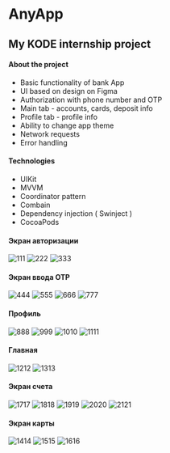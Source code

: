 # AnyApp 
## My KODE internship project 

#### About the project 
* Basic functionality of bank App
* UI based on design on Figma
* Authorization with phone number and OTP
* Main tab - accounts, cards, deposit info
* Profile tab - profile info
* Ability to change app theme 
* Network requests
* Error handling

#### Technologies
* UIKit
* MVVM
* Coordinator pattern
* Combain
* Dependency injection ( Swinject ) 
* CocoaPods

#### Экран авторизации
![111](https://s895sas.storage.yandex.net/rdisk/5abb90d188377cc737ce9d696c33a7e9437738566782ce39e7be7a2105d82664/66776075/_6Q8RJTCXKo_UEvCUR9JNJ2WaLzxrivCJS7Bqe5kZHRH8OKbmCsp3-LMZV6rWOvK1dQhP_wCEFzTzeIpi1Ps2Q==?uid=1585565283&filename=Simulator%20Screenshot%20-%2013%20-%202024-06-22%20at%2020.50.39.png&disposition=inline&hash=&limit=0&content_type=image%2Fpng&owner_uid=1585565283&fsize=13212&hid=fc702d62045cfb9a1729d202984e1581&media_type=image&tknv=v2&etag=9cd0ee884a72ba05f4e3e035964dbfec&ts=61b830b914740&s=b7019faea1e66f0f182de70e9f626f2f691f6b9e907e83fec1e8c645097c654d&pb=U2FsdGVkX18qh6SffG-L4lsA1a79IF5dJfHJOZOg0gW7Xjh3jKnmhYYxrChbSPGr4xm6WVKFL0hkmUlux5-1AEpiae8JlVDbG6a7cKcqgMY) ![222](https://s380vlx.storage.yandex.net/rdisk/ff46ad096f3d2d0235b2e4502f54a94ed9779576f0b9d16ba99bcd95fd16f009/66776138/_6Q8RJTCXKo_UEvCUR9JNLWQtTeU_iT4hq3IUBF0TiBfzUTf3iSsO5xwKw95rm6hdqAKBTZY9lszH5rxq5DQug==?uid=1585565283&filename=Simulator%20Screenshot%20-%2013%20-%202024-06-22%20at%2020.52.20.png&disposition=inline&hash=&limit=0&content_type=image%2Fpng&owner_uid=1585565283&fsize=18678&hid=f0173c8093a9828cba76393c475fb79f&media_type=image&tknv=v2&etag=9ab892ee303bded6d05f1a87412f1e58&ts=61b831730be00&s=cc5592f199a29dbb995e51ee61c44066d8bc063851f4a212f4a38b5b8a1bd459&pb=U2FsdGVkX18OXC7vrStlSiUi2UZQAGtUihHq6ErcXBT82WdW-3lbXdz6g7Myvgga9yIKlFdS0kjCvBElzPPGhunA0OF0aZsccLd3RUym2m4) ![333](https://s216vla.storage.yandex.net/rdisk/4e91dbf056a2595ae066cda23ed02ca6ae3b225ff78c632c41a4c348054a57b6/667760e0/_6Q8RJTCXKo_UEvCUR9JNBgx_LuKiGTlHwg6aKRWOLAo_k2p1fCjD910ISO3g7ZtsjLotcmaWU7BxusFvna3Aw==?uid=1585565283&filename=Simulator%20Screenshot%20-%2013%20-%202024-06-22%20at%2020.54.14.png&disposition=inline&hash=&limit=0&content_type=image%2Fpng&owner_uid=1585565283&fsize=17795&hid=c5eb986a20ed25f1ca51301aee776fa8&media_type=image&tknv=v2&etag=99ad5cd99230b1dc800a9dccc7515e04&ts=61b8311f1f800&s=57d66ba6723d7ff7f150a09df5c9d481c0365845b43192e327c85da1c32074c4&pb=U2FsdGVkX19bGeoPd8EfbsqE335NXk9BdSjqxt40n0ThhftfvDDsqtbZ5oslfesMGFcY30Zqoa5GiloQCKNwmwZHILohI_Hw8c93P8h2rGo)

#### Экран ввода OTP
![444](https://s858sas.storage.yandex.net/rdisk/81ff3861b4a5de4fcaec5dd8b1f9452a90ab3fc42b483505248c1242c878453b/6677617c/_6Q8RJTCXKo_UEvCUR9JNL7QsXd0uBPvszOcGT472wbo42CsGPJsZ9PQ8PUOWHSV0aOsKojpgAz-SRz9WmSwoQ==?uid=1585565283&filename=Simulator%20Screenshot%20-%2013%20-%202024-06-22%20at%2020.52.23.png&disposition=inline&hash=&limit=0&content_type=image%2Fpng&owner_uid=1585565283&fsize=42398&hid=a3ed84d2cc3d9e6b8671f746a83a3d93&media_type=image&tknv=v2&etag=c5df625955f2a6b4a4d4fde64d5c63f9&ts=61b831b3e5700&s=ecb869d40af7005fec9c76b05393972825caa35b5999a2f13498eb7f52c83e59&pb=U2FsdGVkX1-a6OP_c7qpwHN_BuO8WUI8Ug3zcsmdjfQQTsGoNpIg3de-1K92MZLJZV8r8sn8RcTFN9QthCq4cO2vYIZ9aeTgQoy_xg3CTYo) ![555](https://s1033sas.storage.yandex.net/rdisk/e390a68e815821db5908ff3a595f413a37f6fba4ad4173e9e76d8db18c284cac/66776185/_6Q8RJTCXKo_UEvCUR9JNOXktIpRLGtxvQNApcdBDKNBPk2cH91gtU9Ba6USUZQ18I_bUNjUG9dTiHulhpFIfg==?uid=1585565283&filename=Simulator%20Screenshot%20-%2013%20-%202024-06-22%20at%2020.52.34.png&disposition=inline&hash=&limit=0&content_type=image%2Fpng&owner_uid=1585565283&fsize=43246&hid=f1ee788a9bd0ba495e2c184da0b7091e&media_type=image&tknv=v2&etag=b355175b1102f40cb52c51612b6077c2&ts=61b831bc7ab40&s=4236ef5c1d59b6287e1c132e3b8f70bdbbdaa1d4cacc70ccf8df33b1b3b36afc&pb=U2FsdGVkX19CD9ujpgG0tGHnQJf8Pwn0vgQPuS4sR0uBMbN7JGYuonbzB1N-y4OC7r73nbh4onQO9ovcJ7mI_PjZQS4Fbl4qx54Min_SmrM)
![666](https://s57klg.storage.yandex.net/rdisk/ea1625251d46f84a20bff5e9296c13063bfa4998ae999eb406b5eabfe1845f8d/66776180/_6Q8RJTCXKo_UEvCUR9JNAENPg-hkU6HEv3Ph-c61X6j576m8y3bf832Q2OGkX37anA-RgJrwQjoMdsauMOwCg==?uid=1585565283&filename=Simulator%20Screenshot%20-%2013%20-%202024-06-22%20at%2020.52.29.png&disposition=inline&hash=&limit=0&content_type=image%2Fpng&owner_uid=1585565283&fsize=25117&hid=24fc9df6785b52f8014f3f2c4d4041f5&media_type=image&tknv=v2&etag=6dd87d515b1d98112db059670e66c02a&ts=61b831b7b6000&s=da2e1ad8a7d54e41496b3122d4b862e0fce95f8d0ad836d7e986d3b5625e98b8&pb=U2FsdGVkX184KqzogpytoDKQydEodPRduEjZ0uGHIH8CmCH4m4FUh6NP0LXPQaGqj6qwIPXynZjFG5ve36ohYI9XnfhDXCF4LZNoyUK5GqA) ![777](https://s1044sas.storage.yandex.net/rdisk/7a56c522383635157a97c40d0f48e65ba573e42886da26692172aa86d76e2cb2/66776189/_6Q8RJTCXKo_UEvCUR9JNDCJvwA91DntOJv4LFpJLcOCdVvO-kdLbVdff52cR0vaxW04j6BL37ZRQhNozIVNHw==?uid=1585565283&filename=Simulator%20Screenshot%20-%2013%20-%202024-06-22%20at%2020.59.40.png&disposition=inline&hash=&limit=0&content_type=image%2Fpng&owner_uid=1585565283&fsize=36735&hid=676257938521d7593d3f975f6fb1d3ea&media_type=image&tknv=v2&etag=2b12416e21c85e3024fc5d6ea1bd7d22&ts=61b831c04b440&s=a1b53abc841c05d45feb4b2572e88ee8e98bd487f6b565ae4758d818c2b19b8f&pb=U2FsdGVkX18WP9Z8xeYDGHCVx0ZT9TW8EH85EDRt_rWdUT3w4kxc2LKQBJlLobtdph6Wb36EuC9xkB5RnNYiyI8uQtR_Em7XVkEaod89wLw)

#### Профиль
![888](https://s400vlx.storage.yandex.net/rdisk/954e3e4ebb81ca7a754471ec06c3c7a3c1c44a4c160b75f86a01c9df3ae4a171/66776215/_6Q8RJTCXKo_UEvCUR9JNHOczfBODmrkgyWxniHoQDgtzn91w1sn_jtoKs8phn-NXWPK31hpj1y_NaSl7myLgg==?uid=1585565283&filename=Simulator%20Screenshot%20-%2013%20-%202024-06-22%20at%2021.24.11.png&disposition=inline&hash=&limit=0&content_type=image%2Fpng&owner_uid=1585565283&fsize=23279&hid=4f793862c24c9630e6f7413b4b4d79dd&media_type=image&tknv=v2&etag=401ce2a8e9ca338481e2851ce62e3db4&ts=61b83245cef40&s=c841e4dd7bcdb7b9db79109e77cc4c1702676d066a9b3bb5f9e40df1917ae818&pb=U2FsdGVkX1-EaJ15o2s0JASY9VSn5QTHFBnY_aVEWv8Kceho6MZfW4j_sdeVKcNKAvVbcwwYeUj7xDRp7__1ZihMRbSaqYVzdlPH7RUzQSQ) ![999](https://s912sas.storage.yandex.net/rdisk/8d7f3f310359eb9b527349a8c2227e803d1fc5ae24406f1a333bf0579c87aac1/66776207/_6Q8RJTCXKo_UEvCUR9JNBs_OMmZPp78TBg6pea0S5DWSJnwBl5gX-06VIh-A4XaTfs8Thh13ymEGfe4duh0DA==?uid=1585565283&filename=Simulator%20Screenshot%20-%2013%20-%202024-06-22%20at%2020.53.04.png&disposition=inline&hash=&limit=0&content_type=image%2Fpng&owner_uid=1585565283&fsize=38577&hid=838b8eb8a102e4a93c99499ec6402724&media_type=image&tknv=v2&etag=b184ced529f92344ac2f8b991088c7ca&ts=61b8323874fc0&s=7338c1f585ebe1c8f2f0d7661531e3cb11f028caa6c2dd9d898ca04557927a17&pb=U2FsdGVkX1_1JXqAoUnEmxukVKvG-ZDwQugId8ZbNufvALzO7fCzt7ou2YaIzQSoWu2PumRoVUgV7mW0MhnK8ZQOif-ClE0iQXfWr9iH018)
![1010](https://s313vlx.storage.yandex.net/rdisk/ad30f7f9865b1f318c6241ddc4e66b3caa00080c9f0e3b623bebf42031616328/6677620b/_6Q8RJTCXKo_UEvCUR9JNBc3Z3RByvoRGKfth5mAaTgYjj06tGwUU1o2ZBD1yqB_lI73Bzj99-GavRM_TeYrew==?uid=1585565283&filename=Simulator%20Screenshot%20-%2013%20-%202024-06-22%20at%2020.53.16.png&disposition=inline&hash=&limit=0&content_type=image%2Fpng&owner_uid=1585565283&fsize=13321&hid=5970dffa5a5ff7a663523a9884ec9fae&media_type=image&tknv=v2&etag=175b4b2d5ced6f6dd79c83610caf0d26&ts=61b8323c458c0&s=34afaf9d5aa9f9b8af3fca94d412ca7324bc2ab6476ecc2b086db504bde35031&pb=U2FsdGVkX1_SnQ1xeQar6vb-75TmeaP5FQMLbavz7nZN9xHUm4EfdCnvQjqkydwyWwogo3z1Mlzrgs2yoRGlhYsbZT1VFh2q9LCJSuRb0Bg) ![1111](https://s1036sas.storage.yandex.net/rdisk/8f479fa69aeb3bd97f7b07d853e389f51c5e299cd0ee0b803ba4823e86e41c73/66776210/_6Q8RJTCXKo_UEvCUR9JNF571XhQr98kPr8Fc3sezOnbmqQusru7_wHEheUx24IjMxWo5PUlNtnWz2ZhjSQGng==?uid=1585565283&filename=Simulator%20Screenshot%20-%2013%20-%202024-06-22%20at%2020.53.23.png&disposition=inline&hash=&limit=0&content_type=image%2Fpng&owner_uid=1585565283&fsize=41096&hid=5b7b3808504f8bd3f1a7d8b8520f8683&media_type=image&tknv=v2&etag=7f582ea74fbe5b4867b2fcf7f6202526&ts=61b832410a400&s=01e8936747ed3519ca71ab000b6aa6c53897e389da237f08c785c9c0bb58bcf3&pb=U2FsdGVkX1_aSizy-gF-kDl1F62Keh2fi4sYNTbh-mfDt7PZ44-Zp7wfCduT2YvUVP19TjtVi9ZVjr0dCu92k_czhDPjxGMrgSRGVewI-pk)

#### Главная
![1212](https://s1053sas.storage.yandex.net/rdisk/a4dac67a7610866c52bcc6c50ecb84a6dc5b2237b2b315598d30cd7194031d16/667762a7/_6Q8RJTCXKo_UEvCUR9JNMb_WQ0W9QvWvAOHbtDBgxMZ15vU1vL3sPgWiM2ya2wwiu1dRzrzMj_YXTMdrnPv1A==?uid=1585565283&filename=Simulator%20Screenshot%20-%2013%20-%202024-06-22%20at%2020.52.47.png&disposition=inline&hash=&limit=0&content_type=image%2Fpng&owner_uid=1585565283&fsize=38993&hid=0eae9ac32b56296784034e9613bc6d83&media_type=image&tknv=v2&etag=80b8f0140895ed39cb1c5c9429cd3d50&ts=61b832d10b7c0&s=46fa80cc5a47b0d44ffcc3c412d6236d99492e2bb210e4ff50e27654cf95b07e&pb=U2FsdGVkX198k7EUTpT3jEMlmKhfEsAl-9K7M-Y5bZMArW5-C5mS-i4BwCeoQsTLLuHnbvbRx9EcZETUQAYMNx9dV_P5RDLL-ihDV0MUgHc) ![1313](https://s930sas.storage.yandex.net/rdisk/6ba7ef203b83d5ef8f05f9518b9853c350875ff76a334d43b64ac1ea7d3e077e/667762b1/_6Q8RJTCXKo_UEvCUR9JNAHRa9I0VolK2wSqGaSp1ASyt4aRVhrna4HaXKaAuqrIMZfl9N_xfMM3XPXdan4lVQ==?uid=1585565283&filename=Simulator%20Screenshot%20-%2013%20-%202024-06-22%20at%2020.54.03.png&disposition=inline&hash=&limit=0&content_type=image%2Fpng&owner_uid=1585565283&fsize=44715&hid=4c00330937caec0a6c28d50c50e6f05a&media_type=image&tknv=v2&etag=dde4934f1b691e3faae3cf8bce4faaa2&ts=61b832da94e40&s=04417776d947a783be57652fef206edcea177f773e16c28d604404f6d8e9ae05&pb=U2FsdGVkX1_qjwSuabVG3qjR-an34-1UoiPwpHouG1CDYy4kgsUf14eo6ThdWbgPAkJWrdhctL__hnd3xhrv1o5Emuysp_hfjvqtR4VRYAw)

#### Экран счета
![1717](https://s92vlx.storage.yandex.net/rdisk/e4f4b16548b0b2fca5da4084c2da281075f6b131da470604a0e33eebdf2d6721/66776351/_6Q8RJTCXKo_UEvCUR9JNIyrLSHpidsbbjNVX9XDr0j7b5aQZ6oOGbMcGT2CXfC83dZi9BTcd_vokKo391Eorg==?uid=1585565283&filename=Simulator%20Screenshot%20-%2013%20-%202024-06-22%20at%2020.53.32.png&disposition=inline&hash=&limit=0&content_type=image%2Fpng&owner_uid=1585565283&fsize=54531&hid=2f425699a18db35e02b4dd0ee87743cd&media_type=image&tknv=v2&etag=015f28e88fd83b426b8e9b0abf4f3e8c&ts=61b833732b640&s=021cbf03a8dc689c092473df06687dad1cd11d056ebe646505750f2f47e07ff2&pb=U2FsdGVkX19r-YVLCw_V0D8LU4FB3fGgv3kdILmp_GbijvAD-Ebi5RmE6YQoqpnoWrAv7W6D13s2al7ibMyhLSTQVTIYvUKps6G06-CkWuQ) ![1818](https://s1037sas.storage.yandex.net/rdisk/ee3bb4bfe98858c90c8e53c716ab1ae5566fdc3cb39c84bf4ffe0f81d843710d/66776356/_6Q8RJTCXKo_UEvCUR9JNO4EDWRIU-ullJ2iESEycLOgcs-Et714hrkj-jbnwIrrg6euRtO-9T9cTCJT3teaMg==?uid=1585565283&filename=Simulator%20Screenshot%20-%2013%20-%202024-06-22%20at%2020.53.37.png&disposition=inline&hash=&limit=0&content_type=image%2Fpng&owner_uid=1585565283&fsize=37838&hid=52a0755a2f37d423962ba6ce4f2406bd&media_type=image&tknv=v2&etag=44bc22730ccece4dcede81d50e63c1dd&ts=61b83377f0180&s=b52710e37780b4d2a1ed6251f55d9de7f3b9311aafcd535adcbe6c26dd3781e0&pb=U2FsdGVkX1_rkW6M0O0r5GMKDPoFIwCc5oRe_-7dab2ADMZAOXXnRegs-S2IAGMRN6JUeVMWszuk9jYjG2f45YoWkFfOvk-CiYXm-d1_I_g) ![1919](https://s1046sas.storage.yandex.net/rdisk/c0ef1fda64d3af92009601ea17c4f7af530b548a73f5c19f9c44b742393ed2cb/6677635d/_6Q8RJTCXKo_UEvCUR9JNPy4UGNHGF4RwyGwetYHcV2igvfoRUVLuvk8pIwCwkDseF8Q0KLdM4BYlRPfZeG9vA==?uid=1585565283&filename=Simulator%20Screenshot%20-%2013%20-%202024-06-22%20at%2020.53.39.png&disposition=inline&hash=&limit=0&content_type=image%2Fpng&owner_uid=1585565283&fsize=34302&hid=b1d04dd695649c8f2d628308c2285d55&media_type=image&tknv=v2&etag=0d8e48b20e1bf0568b16ff248f7380f5&ts=61b8337e9d140&s=a92e7cbc6d42001c0b519a206e99a1e2b8527fb0f9d3ea516e2383cec66ed677&pb=U2FsdGVkX1-qIiAuYMkXT1ayLjEEB-rm5IbckoSzWOf05Djb04cItKAdltQqbL-pbNh5-BiOK3ZdwsvcYi_MB6C22glIFWWdFQq_NhryN74)
![2020](https://s732sas.storage.yandex.net/rdisk/f5974786c4f41d0b8e62cb1cddbd1e904df599720799a4bf97614963356c9e54/66776366/_6Q8RJTCXKo_UEvCUR9JNBhyZR3IJKZgXjDpo8ULgtYDs3q5yzeWcEfR2x1LJmKpATOdQNYKIVYnCdC4FDJOiw==?uid=1585565283&filename=Simulator%20Screenshot%20-%2013%20-%202024-06-22%20at%2021.24.20.png&disposition=inline&hash=&limit=0&content_type=image%2Fpng&owner_uid=1585565283&fsize=59560&hid=621dc683bbbfd560986de5798e0a858c&media_type=image&tknv=v2&etag=a787898dba7544ce98af44ddd67aae7f&ts=61b8338732580&s=ead904b473143ec20c9514f2725efd8c4e3f5ad84b66d42e5ac26610b7285b94&pb=U2FsdGVkX19AAsFbVOo86vEjr1tRDIBRfVdi4zkVB8rsi5_JeYUydDXSHhZ5SxCsvQs6cumqNF1Z77_m9jngFfAFde62CxNA3gsPmy9_M-o) ![2121](https://s604vla.storage.yandex.net/rdisk/c5ca3f6f1ca1f43f976f50860396802d7aa50a0a0e350ae5d3976e0ad0820cde/6677636e/_6Q8RJTCXKo_UEvCUR9JNHQStLJDQ97jU8J8n-j4B0Mg0atJ2nzSLjtZ7UNSNvlwKnun5QEU1hiIfPMsOM92jg==?uid=1585565283&filename=Simulator%20Screenshot%20-%2013%20-%202024-06-22%20at%2021.24.33.png&disposition=inline&hash=&limit=0&content_type=image%2Fpng&owner_uid=1585565283&fsize=40653&hid=091e0950a1de05e66240055021c51eb6&media_type=image&tknv=v2&etag=02146d76cf63e9325dc6ed5cf858dc3f&ts=61b8338ed3780&s=736d2c1810b321c67095b66ac468d400f3bd5109817fb8e0c632ef337dd5b99d&pb=U2FsdGVkX19zjRMceDjPmE_j2czJEkzrx0DCi20ZyQ40hXpT4uKTflC-vXjqR2SHshBSkQyhpAhVqJkg2f1DABmFKYQ_eCjoD3PwxYuTXhE)

#### Экран карты
![1414](https://s16klg.storage.yandex.net/rdisk/5018ad13cc31a46f8279766e32fd26325f191a67d59b3231dcd84c5e3731c675/66776302/_6Q8RJTCXKo_UEvCUR9JNA5FZOLfeyOTb8-qFVJWu2SIioourvOCTE6-BMiB-fqeSqdFy_WG_Jv9oMgZogfdGA==?uid=1585565283&filename=Simulator%20Screenshot%20-%2013%20-%202024-06-22%20at%2020.53.48.png&disposition=inline&hash=&limit=0&content_type=image%2Fpng&owner_uid=1585565283&fsize=66873&hid=ac3e8778ca3cc78138fe87c6d81baf4a&media_type=image&tknv=v2&etag=f529f501f33b8edbecfa032ac950a06c&ts=61b83327d4480&s=f11e11a42002bf3254a620119002844abd918aadbd477956f17448fd710cd9c5&pb=U2FsdGVkX18JE4RmDXkluNrx6HPgrh1B6EVnUUTcRprCrjn3XiFVxbEK0N6-IME1KrFQUSeqgLrpK0LFjvqpxMcLz5n0Kusq55vzxCdvaaU) ![1515](https://s1056sas.storage.yandex.net/rdisk/e76418c6bdd56748c45bfea9ab9d832d8629a531e739d1102b848676b1e86c57/6677630c/_6Q8RJTCXKo_UEvCUR9JNPFSK6F0OIebpQ0nzb2OmqbLjDZpQqyYeViclIPvO3pGuYttPbLPoEm0n8__KpLFfg==?uid=1585565283&filename=Simulator%20Screenshot%20-%2013%20-%202024-06-22%20at%2020.53.54.png&disposition=inline&hash=&limit=0&content_type=image%2Fpng&owner_uid=1585565283&fsize=56700&hid=31316a30b2e64b49a80ca0797ccdf276&media_type=image&tknv=v2&etag=cc5ae9752f7fa6e3cf2fa8c7f40d840e&ts=61b833315db00&s=568b9269cb2bfebad89079833441e9a44184336b0ea0b2c16cc24e33568684ec&pb=U2FsdGVkX1-wDpc7CIqh_LtIDeOlxXgv9BmThE1CVCJ2BFwnphjFzKdrE6TJw6m6wQ7Ty4MKVfoG9OaAFpi9XQBB3B8S3nwiYIG8nEtcfX8) ![1616](https://s06vlx.storage.yandex.net/rdisk/fcd946332e13f5eb5cd172e1821d9c15cf5b523f23cc037de4ea300ceddf9ad8/66776311/_6Q8RJTCXKo_UEvCUR9JNFUSioKWE2A2CH0JgBjg-EGpGGz9pDVMjLCwPR5hEZ8xkN76U-DL6IyHpljPbBTnyw==?uid=1585565283&filename=Simulator%20Screenshot%20-%2013%20-%202024-06-22%20at%2020.53.56.png&disposition=inline&hash=&limit=0&content_type=image%2Fpng&owner_uid=1585565283&fsize=49424&hid=c1a199f1c7167716f0c00bd3b9add037&media_type=image&tknv=v2&etag=cb763c32dc3b59786a15bac9ce6a3e78&ts=61b8333622640&s=282b418b1b38dd7049d1a5fd3114ad571cc1b8c7901413f974ad0e178ad9668a&pb=U2FsdGVkX18e29LkdjQ20G4qpqG8fufeZquVODVIpS6WxfrPivbbO6jCFBdjP2m9dLYPA0V-ABiUtc3865XV6TgVu8yuvw0WLoFz6SDC-Go)

